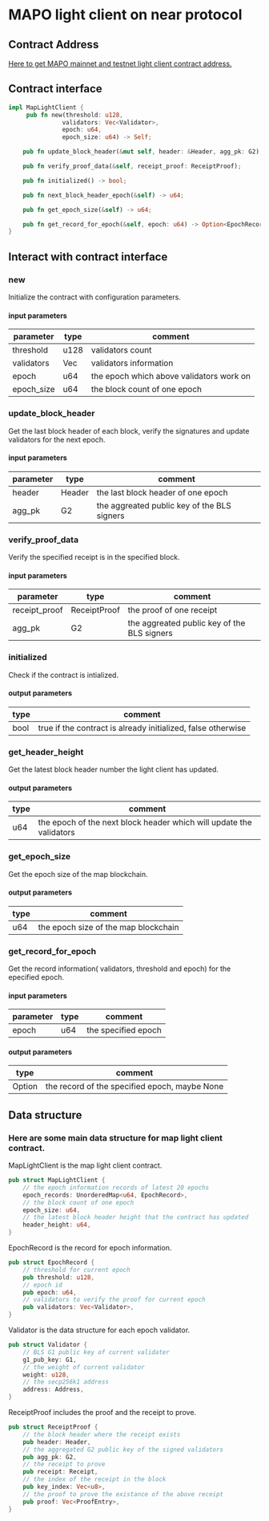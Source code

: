 # MAPO light client on near protocol

## Contract Address

[Here to get MAPO mainnet and testnet light client contract address.](/develop/light-client/README.md)


## Contract interface

```rust
impl MapLightClient {
     pub fn new(threshold: u128,
               validators: Vec<Validator>,
               epoch: u64,
               epoch_size: u64) -> Self;

    pub fn update_block_header(&mut self, header: &Header, agg_pk: G2);

    pub fn verify_proof_data(&self, receipt_proof: ReceiptProof);

    pub fn initialized() -> bool;

    pub fn next_block_header_epoch(&self) -> u64;

    pub fn get_epoch_size(&self) -> u64;

    pub fn get_record_for_epoch(&self, epoch: u64) -> Option<EpochRecord>;
}
```

## Interact with contract interface


### new

Initialize the contract with configuration parameters.

#### input parameters

| parameter| type         | comment |
| -------- | ------------ | ------- |
| threshold   | u128      | validators count |
| validators     | Vec<Validator>      | validators information |
| epoch     | u64      | the epoch which above validators work on |
| epoch_size     | u64     | the block count of one epoch |


### update_block_header

Get the last block header of each block, verify the signatures and update validators for the next epoch.

#### input parameters

| parameter| type         | comment |
| -------- | ------------ | ------- |
| header   | Header     | the last block header of one epoch |
| agg_pk     | G2      | the aggreated public key of the BLS signers |


### verify_proof_data

Verify the specified receipt is in the specified block.

#### input parameters

| parameter| type         | comment |
| -------- | ------------ | ------- |
| receipt_proof   | ReceiptProof      | the proof of one receipt |
| agg_pk     | G2      | the aggreated public key of the BLS signers |


### initialized

Check if the contract is intialized.

#### output parameters

| type         | comment |
| --------  | ------- |
| bool      |  true if the contract is already initialized, false otherwise| 


### get_header_height

Get the latest block header number the light client has updated.

#### output parameters

| type         | comment |
| --------  | ------- |
| u64      |  the epoch of the next block header which will update the validators| 


### get_epoch_size

Get the epoch size of the map blockchain.

#### output parameters

| type         | comment |
| --------  | ------- |
| u64      |  the epoch size of the map blockchain| 


### get_record_for_epoch

Get the record information( validators, threshold and epoch) for the epecified epoch.

#### input parameters

| parameter| type         | comment |
| -------- | ------------ | ------- |
| epoch   | u64      | the specified epoch |

#### output parameters

| type         | comment |
| --------  | ------- |
| Option<EpochRecord>      |  the record of the specified epoch, maybe None| 

## Data structure


### Here are some main data structure for map light client contract.

MapLightClient is the map light client contract.
```rust
pub struct MapLightClient {
    // the epoch information records of latest 20 epochs
    epoch_records: UnorderedMap<u64, EpochRecord>,
    // the block count of one epoch
    epoch_size: u64,
    // the latest block header height that the contract has updated
    header_height: u64,
}
```

EpochRecord is the record for epoch information.
```rust
pub struct EpochRecord {
    // threshold for current epoch
    pub threshold: u128,
    // epoch id
    pub epoch: u64,
    // validators to verify the proof for current epoch
    pub validators: Vec<Validator>,
}
```

Validator is the data structure for each epoch validator.
```rust
pub struct Validator {
    // BLS G1 public key of current validater
    g1_pub_key: G1,
    // the weight of current validator
    weight: u128,
    // the secp256k1 address
    address: Address,
}
```
ReceiptProof includes the proof and the receipt to prove.
```rust
pub struct ReceiptProof {
    // the block header where the receipt exists
    pub header: Header,
    // the aggregated G2 public key of the signed validators
    pub agg_pk: G2,
    // the receipt to prove
    pub receipt: Receipt,
    // the index of the receipt in the block
    pub key_index: Vec<u8>,
    // the proof to prove the existance of the above receipt
    pub proof: Vec<ProofEntry>,
}
```